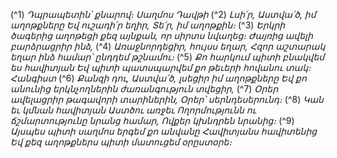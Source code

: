 
(^1) _Դպրապետին՝ քնարով։ Սաղմոս Դավթի_
(^2) _Լսի՛ր, Աստվա՛ծ, իմ աղոթքները
Եվ ուշադի՛ր եղիր, Տե՛ր, իմ աղոթքին։_
(^3) _Երկրի ծագերից աղոթեցի քեզ այնքան, որ սիրտս նվաղեց։
Ժայռից ավելի բարձրացրիր ինձ,_
(^4) _Առաջնորդեցիր, հույսս եղար,
Հզոր աշտարակ եղար ինձ համար՝ ընդդեմ թշնամու։_
(^5) _Քո հարկում պիտի բնակվեմ ես հավիտյան
Եվ պիտի պատսպարվեմ քո թեւերի հովանու տակ։ Հանգիստ_
(^6) _Քանզի դու, Աստվա՛ծ, լսեցիր իմ աղոթքները
Եվ քո անունից երկնչողներին ժառանգություն տվեցիր,_
(^7) _Օրեր ավելացրիր թագավորի տարիներին,
Օրեր՝ սերնդեսերունդ։_
(^8) _Կան եւ կմնան հավիտյան Աստծու առջեւ
Ողորմությունն ու ճշմարտությունը նրանց համար,
Ովքեր կխնդրեն նրանից։_
(^9) _Այսպես պիտի սաղմոս երգեմ քո անվանը
Հավիտյանս հավիտենից
Եվ քեզ աղոթքներս պիտի մատուցեմ օրըստօրե։_
